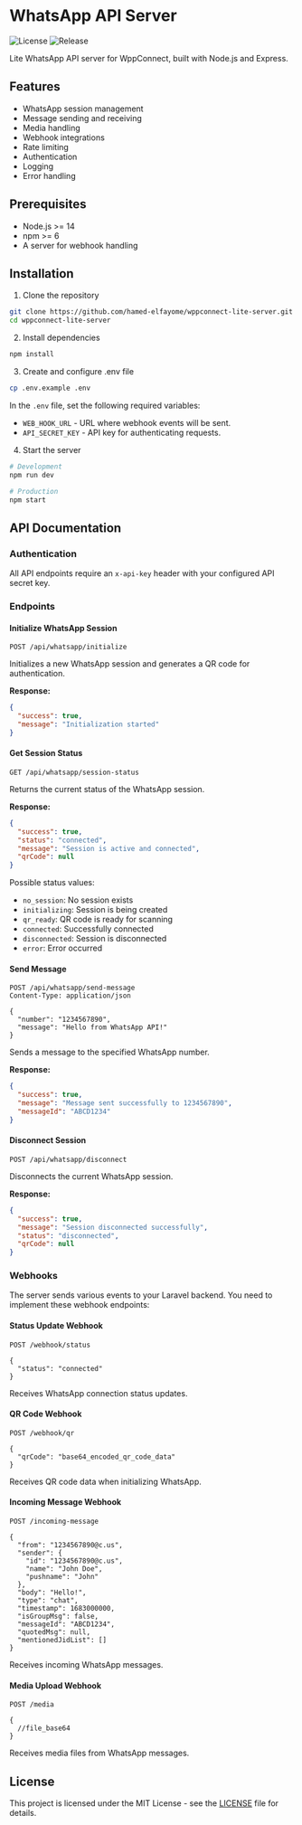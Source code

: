 # WhatsApp API Server
![License](https://img.shields.io/badge/license-MIT-blue.svg)
![Release](https://img.shields.io/github/release/hamed-elfayome/wppconnect-lite-server.svg)


Lite WhatsApp API server for WppConnect, built with Node.js and Express.

## Features

- WhatsApp session management
- Message sending and receiving
- Media handling
- Webhook integrations
- Rate limiting
- Authentication
- Logging
- Error handling

## Prerequisites

- Node.js >= 14
- npm >= 6
- A server for webhook handling

## Installation

1. Clone the repository
```bash
git clone https://github.com/hamed-elfayome/wppconnect-lite-server.git
cd wppconnect-lite-server
```

2. Install dependencies
```bash
npm install
```

3. Create and configure .env file
```bash
cp .env.example .env
```
In the ```.env``` file, set the following required variables:
- ```WEB_HOOK_URL``` - URL where webhook events will be sent.
- ```API_SECRET_KEY``` - API key for authenticating requests.

4. Start the server
```bash
# Development
npm run dev

# Production
npm start
```

## API Documentation

### Authentication

All API endpoints require an `x-api-key` header with your configured API secret key.

### Endpoints

#### Initialize WhatsApp Session

```http
POST /api/whatsapp/initialize
```

Initializes a new WhatsApp session and generates a QR code for authentication.

**Response:**
```json
{
  "success": true,
  "message": "Initialization started"
}
```

#### Get Session Status

```http
GET /api/whatsapp/session-status
```

Returns the current status of the WhatsApp session.

**Response:**
```json
{
  "success": true,
  "status": "connected",
  "message": "Session is active and connected",
  "qrCode": null
}
```

Possible status values:
- `no_session`: No session exists
- `initializing`: Session is being created
- `qr_ready`: QR code is ready for scanning
- `connected`: Successfully connected
- `disconnected`: Session is disconnected
- `error`: Error occurred

#### Send Message

```http
POST /api/whatsapp/send-message
Content-Type: application/json

{
  "number": "1234567890",
  "message": "Hello from WhatsApp API!"
}
```

Sends a message to the specified WhatsApp number.

**Response:**
```json
{
  "success": true,
  "message": "Message sent successfully to 1234567890",
  "messageId": "ABCD1234"
}
```

#### Disconnect Session

```http
POST /api/whatsapp/disconnect
```

Disconnects the current WhatsApp session.

**Response:**
```json
{
  "success": true,
  "message": "Session disconnected successfully",
  "status": "disconnected",
  "qrCode": null
}
```

### Webhooks

The server sends various events to your Laravel backend. You need to implement these webhook endpoints:

#### Status Update Webhook

```http
POST /webhook/status

{
  "status": "connected"
}
```

Receives WhatsApp connection status updates.

#### QR Code Webhook

```http
POST /webhook/qr

{
  "qrCode": "base64_encoded_qr_code_data"
}
```

Receives QR code data when initializing WhatsApp.

#### Incoming Message Webhook

```http
POST /incoming-message

{
  "from": "1234567890@c.us",
  "sender": {
    "id": "1234567890@c.us",
    "name": "John Doe",
    "pushname": "John"
  },
  "body": "Hello!",
  "type": "chat",
  "timestamp": 1683000000,
  "isGroupMsg": false,
  "messageId": "ABCD1234",
  "quotedMsg": null,
  "mentionedJidList": []
}
```

Receives incoming WhatsApp messages.

#### Media Upload Webhook

```http
POST /media

{
  //file_base64
}
```

Receives media files from WhatsApp messages.

## License

This project is licensed under the MIT License - see the [LICENSE](./LICENSE) file for details.
